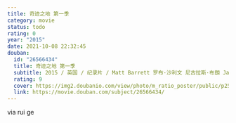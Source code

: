 ```yaml
---
title: 奇迹之地 第一季
category: movie
status: todo
rating: 0
year: "2015"
date: 2021-10-08 22:32:45
douban:
  id: "26566434"
  title: 奇迹之地 第一季
  subtitle: 2015 / 英国 / 纪录片 / Matt Barrett 罗布·沙利文 尼古拉斯·布朗 James Aldred / 奥利维娅·科尔曼
  rating: 9
  cover: https://img2.doubanio.com/view/photo/m_ratio_poster/public/p2559433512.jpg
  link: https://movie.douban.com/subject/26566434/
---
```


via rui ge